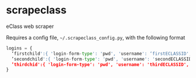 # scrapeclass
eClass web scraper

Requires a config file, `~/.scrapeclass_config.py`, with the following format

```python
logins = {
  ‘firstchild':{ 'login-form-type': 'pwd', 'username': ‘firstECLASSID', 'password': 'firstPASSWORD'},
  ’secondchild':{ 'login-form-type': 'pwd', 'username': 'secondECLASSID', 'password': 'secondPASSWORD'},
  ’thirdchid':{ 'login-form-type': 'pwd', 'username': 'thirdECLASSID', 'password': 'thirdPASSWORD'}
}
```

